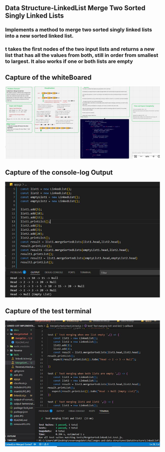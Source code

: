 ## Data Structure-LinkedList Merge Two Sorted Singly Linked Lists 

### Implements a method to merge two sorted singly linked lists into a new sorted linked list. 
### t takes the first nodes of the two input lists and returns a new list that has all the values from both, still in order from smallest to largest. It also works if one or both lists are empty


## Capture of the whiteBoared

![image of the whiteBoared](../docs/mergedWhiteBored.JPG)

## Capture of the console-log Output

![image of the console-log Output](../docs/mergedLinkedlist.JPG)

## Capture of the test terminal  

![image of the console-log Output](../docs/testMerged.JPG)     
